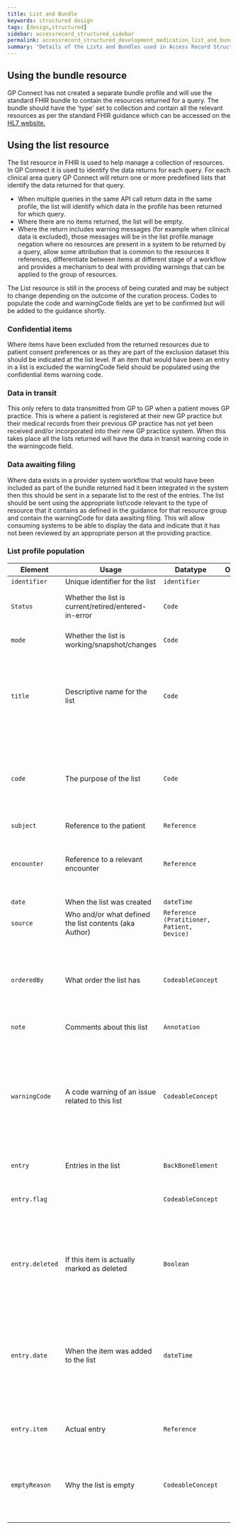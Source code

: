 ```yaml
---
title: List and Bundle
keywords: structured design
tags: [design,structured]
sidebar: accessrecord_structured_sidebar
permalink: accessrecord_structured_development_medication_list_and_bundle.html
summary: "Details of the Lists and Bundles used in Access Record Structured"
---
```

## Using the bundle resource

GP Connect has not created a separate bundle profile and will use the standard FHIR bundle to contain the resources returned for a query. The bundle should have the 'type' set to collection and contain all the relevant resources as per the standard FHIR guidance which can be accessed on the [HL7 website.](http://hl7.org/fhir/bundle.html) 

## Using the list resource

The list resource in FHIR is used to help manage a collection of resources. In GP Connect it is used to identify the data returns for each query. For each clinical area  query GP Connect will return one or more predefined lists that identify the data returned for that query.

- When multiple queries in the same API call return data in the same profile, the list will identify which data in the profile has been returned for which query.
- Where there are no items returned, the list will be empty.
- Where the return includes warning messages (for example when clinical data is excluded), those messages will be in the list profile.manage negation where no resources are present in a system to be returned by a query, allow some attribution that is common to the resources it references, differentiate between items at different stage of a workflow and provides a mechanism to deal with providing warnings that can be applied to the group of resources.



The List resource is still in the process of being curated and may be subject to change depending on the outcome of the curation process. Codes to populate the code and warningCode fields are yet to be confirmed but will be added to the guidance shortly.

### Confidential items

Where items have been excluded from the returned resources due to patient consent preferences or as they are part of the exclusion dataset this should be indicated at the list level. If an item that would have been an entry in a list is excluded the warningCode field should be populated using the confidential items warning code.

### Data in transit

This only refers to data transmitted from GP to GP when a patient moves GP practice. This is where a patient is registered at their new GP practice but their medical records from their previous GP practice has not yet been received and/or incorporated into their new GP practice system. When this takes place all the lists returned will have the data in transit warning code in the warningcode field.

### Data awaiting filing

Where data exists in a provider system workflow that would have been included as part of the bundle returned had it been integrated in the system then this should be sent in a separate list to the rest of the entries. The list should be sent using the appropriate list\code relevant to the type of resource that it contains as defined in the guidance for that resource group and contain the warningCode for data awaiting filing.
This will allow consuming systems to be able to display the data and indicate that it has not been reviewed by an appropriate person at the providing practice.

### List profile population

| Element  | Usage | Datatype | Optionality | Guidance 
|----------|-------|----------|:-----------:|---------------------------------
|`identifier`|Unique identifier for the list|`identifier`|O||
|`Status`|Whether the list is current/retired/entered-in-error|`Code`|M|'current' for all lists to be used in GP Connect |
|`mode`|Whether the list is working/snapshot/changes|`Code`|M|Fixed value of 'snapshot' for GP Connect|
|`title`|Descriptive name for the list|`Code`|O|To use PRSB SNOMED CT ref set of codes and corresponding human readable description in string
|`code`|The purpose of the list|`Code`|M|The relevant code is specified in the guidance for each of the profiles. (list of codes to be confirmed) 
|`subject`|Reference to the patient|`Reference`|M|
|`encounter`|Reference to a relevant encounter|`Reference`|O|DO NOT USE - items in lists in GP Connect may be relevant to multiple encounters.
|`date`|When the list was created|`dateTime`|O|
|`source`|Who and/or what defined the list contents (aka Author) |`Reference (Pratitioner, Patient, Device)`|O|
|`orderedBy`|What order the list has|`CodeableConcept`|O|As the data where lists are being used in GP Connect is structured it is simple for the consumer to put it in an order
|`note`|Comments about this list|`Annotation`|R|
|`warningCode`|A code warning of an issue related to this list|`CodeableConcept`|R|This extension is used to capture warnings that the list may be incomplete as data has been excluded due to confidentiality or may be missing due to data being in transit.
|`entry`|Entries in the list|`BackBoneElement`|R|
|`entry.flag`||`CodeableConcept`|O|DO NOT USE - no use defined in the current version of GP Connect
|`entry.deleted`|If this item is actually marked as deleted|`Boolean`|O|DO NOT USE - deleted items should not be returned by providers as part of GP Connect
|`entry.date`|When the item was added to the list|`dateTime`|O|As GP Connect represents a snapshot at the time the request was made by the consuming system this is not required to be populated
|`entry.item`|Actual entry|`Reference`|R|Reference to the item that is part of the list
|`emptyReason`|Why the list is empty|`CodeableConcept`|R|A null flavour of noContent should be used if a query returns no results to enter into a list.
